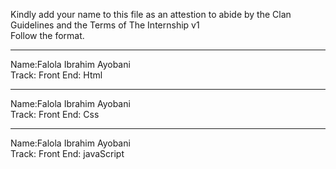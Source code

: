 Kindly add your name to this file as an attestion to abide by the Clan Guidelines and the Terms of The Internship v1
<br/> Follow the format.<br/> 
___
Name:Falola Ibrahim Ayobani <br/>
Track: Front End: Html
___
Name:Falola Ibrahim Ayobani <br/>
Track: Front End: Css
___
Name:Falola Ibrahim Ayobani  <br/>
Track: Front End: javaScript
